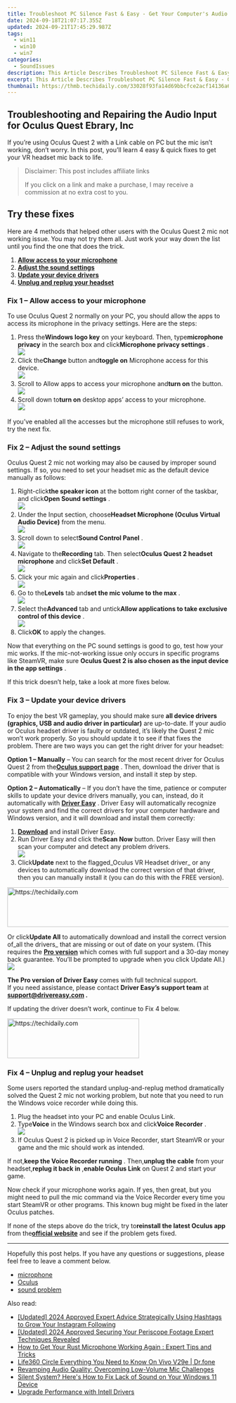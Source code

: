 ```yaml
---
title: Troubleshoot PC Silence Fast & Easy - Get Your Computer's Audio Working Again
date: 2024-09-18T21:07:17.355Z
updated: 2024-09-21T17:45:29.987Z
tags:
  - win11
  - win10
  - win7
categories:
  - SoundIssues
description: This Article Describes Troubleshoot PC Silence Fast & Easy - Get Your Computer's Audio Working Again
excerpt: This Article Describes Troubleshoot PC Silence Fast & Easy - Get Your Computer's Audio Working Again
thumbnail: https://thmb.techidaily.com/33028f93fa14d69bbcfce2acf14136a66954cb281abb62aff639869e465c0177.jpg
---
```


## Troubleshooting and Repairing the Audio Input for Oculus Quest Ebrary, Inc

If you’re using Oculus Quest 2 with a Link cable on PC but the mic isn’t working, don’t worry. In this post, you’ll learn 4 easy & quick fixes to get your VR headset mic back to life.

>  Disclaimer: This post includes affiliate links
>
>  If you click on a link and make a purchase, I may receive a commission at no extra cost to you.
>

## Try these fixes

 Here are 4 methods that helped other users with the Oculus Quest 2 mic not working issue. You may not try them all. Just work your way down the list until you find the one that does the trick.

1. **[Allow access to your microphone](https://tools.techidaily.com/drivereasy/download/)**
2. **[Adjust the sound settings](https://tools.techidaily.com/drivereasy/download/)**
3. [**Update your device drivers**](https://tools.techidaily.com/drivereasy/download/)
4. **[Unplug and replug your headset](https://tools.techidaily.com/drivereasy/download/)**

### Fix 1 – Allow access to your microphone

 To use Oculus Quest 2 normally on your PC, you should allow the apps to access its microphone in the privacy settings. Here are the steps:

1. Press the**Windows logo key** on your keyboard. Then, type**microphone privacy** in the search box and click**Microphone privacy settings** .  
![](https://images.drivereasy.com/wp-content/uploads/2021/01/1-1-2.jpg)
2. Click the**Change** button and**toggle on** Microphone access for this device.  
![](https://images.drivereasy.com/wp-content/uploads/2021/01/1-2-2.jpg)
3. Scroll to Allow apps to access your microphone and**turn on** the button.  
![](https://images.drivereasy.com/wp-content/uploads/2021/01/1-3-3.jpg)
4. Scroll down to**turn on** desktop apps’ access to your microphone.  
![](https://images.drivereasy.com/wp-content/uploads/2021/01/1-4-2.jpg)

 If you’ve enabled all the accesses but the microphone still refuses to work, try the next fix.

### Fix 2 – Adjust the sound settings

 Oculus Quest 2 mic not working may also be caused by improper sound settings. If so, you need to set your headset mic as the default device manually as follows:

1. Right-click**the speaker icon** at the bottom right corner of the taskbar, and click**Open Sound settings** .  
![](https://images.drivereasy.com/wp-content/uploads/2021/01/sound-settings-1-4.jpg)
2. Under the Input section, choose**Headset Microphone (Oculus Virtual Audio Device)** from the menu.  
![](https://images.drivereasy.com/wp-content/uploads/2021/01/sound-settings-4-1.jpg)
3. Scroll down to select**Sound Control Panel** .  
![](https://images.drivereasy.com/wp-content/uploads/2021/01/sound-settings-7.jpg)
4. Navigate to the**Recording** tab. Then select**Oculus Quest 2 headset microphone** and click**Set Default** .  
![](https://images.drivereasy.com/wp-content/uploads/2021/01/sound-settings-3-2.jpg)
5. Click your mic again and click**Properties** .  
![](https://images.drivereasy.com/wp-content/uploads/2021/01/sound-settings-8.jpg)
6. Go to the**Levels** tab and**set the mic volume to the max** .  
![](https://images.drivereasy.com/wp-content/uploads/2021/01/sound-settings-9.jpg)
7. Select the**Advanced** tab and untick**Allow applications to take exclusive control of this device** .  
![](https://images.drivereasy.com/wp-content/uploads/2021/01/sound-settings-6.jpg)
8. Click**OK** to apply the changes.

 Now that everything on the PC sound settings is good to go, test how your mic works. If the mic-not-working issue only occurs in specific programs like SteamVR, make sure **Oculus Quest 2 is also chosen as the input device in the app settings** .

If this trick doesn’t help, take a look at more fixes below.

### Fix 3 – Update your device drivers

 To enjoy the best VR gameplay, you should make sure **all device drivers (graphics, USB and audio driver in particular)** are up-to-date. If your audio or Oculus headset driver is faulty or outdated, it’s likely the Quest 2 mic won’t work properly. So you should update it to see if that fixes the problem. There are two ways you can get the right driver for your headset:

**Option 1 – Manually** – You can search for the most recent driver for Oculus Quest 2 from the[**Oculus support page**](https://support.oculus.com/) . Then, download the driver that is compatible with your Windows version, and install it step by step.

**Option 2 – Automatically** – If you don’t have the time, patience or computer skills to update your device drivers manually, you can, instead, do it automatically with **[Driver Easy](https://tools.techidaily.com/drivereasy/download/)**  . Driver Easy will automatically recognize your system and find the correct drivers for your computer hardware and Windows version, and it will download and install them correctly:

1. **[Download](https://tools.techidaily.com/drivereasy/download/)**  and install Driver Easy.
2. Run Driver Easy and click the**Scan Now** button. Driver Easy will then scan your computer and detect any problem drivers.  
![](https://images.drivereasy.com/wp-content/uploads/2021/01/de-borderless-1.jpg)
3. Click**Update** next to the flagged_Oculus VR Headset driver_ or any devices to automatically download the correct version of that driver, then you can manually install it (you can do this with the FREE version).  

<!-- affiliate ads begin -->
<a href="https://ephamedtechinc.pxf.io/c/5597632/2137202/26400" target="_top" id="2137202">
  <img src="//a.impactradius-go.com/display-ad/26400-2137202" border="0" alt="https://techidaily.com" width="728" height="90"/>
</a>
<img height="0" width="0" src="https://ephamedtechinc.pxf.io/i/5597632/2137202/26400" style="position:absolute;visibility:hidden;" border="0" />
<!-- affiliate ads end -->

 Or click**Update All** to automatically download and install the correct version of_all the drivers_ that are missing or out of date on your system. (This requires the **[Pro version](https://tools.techidaily.com/drivereasy/download/)**  which comes with full support and a 30-day money back guarantee. You’ll be prompted to upgrade when you click Update All.)  
![](https://images.drivereasy.com/wp-content/uploads/2021/01/update-oculus-headset-driver.jpg)

**The Pro version of Driver Easy** comes with full technical support.  
 If you need assistance, please contact **Driver Easy’s support team** at **[support@drivereasy.com](https://tools.techidaily.com/drivereasy/download/) .**

If updating the driver doesn’t work, continue to Fix 4 below.

<!-- affiliate ads begin -->
<a href="https://laganoo.pxf.io/c/5597632/1521325/16446" target="_top" id="1521325">
  <img src="//a.impactradius-go.com/display-ad/16446-1521325" border="0" alt="https://techidaily.com" width="300" height="90"/>
</a>
<img height="0" width="0" src="https://laganoo.pxf.io/i/5597632/1521325/16446" style="position:absolute;visibility:hidden;" border="0" />
<!-- affiliate ads end -->

### Fix 4 – Unplug and replug your headset

 Some users reported the standard unplug-and-replug method dramatically solved the Quest 2 mic not working problem, but note that you need to run the Windows voice recorder while doing this.

1. Plug the headset into your PC and enable Oculus Link.
2. Type**Voice** in the Windows search box and click**Voice Recorder** .  
![](https://images.drivereasy.com/wp-content/uploads/2021/01/voice-recorder.jpg)
3. If Oculus Quest 2 is picked up in Voice Recorder, start SteamVR or your game and the mic should work as intended.  

 If not,**keep the Voice Recorder running** . Then,**unplug the cable** from your headset,**replug it back in** ,**enable Oculus Link** on Quest 2 and start your game.

 Now check if your microphone works again. If yes, then great, but you might need to pull the mic command via the Voice Recorder every time you start SteamVR or other programs. This known bug might be fixed in the later Oculus patches.

 If none of the steps above do the trick, try to**reinstall the latest Oculus app** from the[**official website**](https://www.oculus.com/setup/) and see if the problem gets fixed.

---

 Hopefully this post helps. If you have any questions or suggestions, please feel free to leave a comment below.

* [microphone](https://tools.techidaily.com/drivereasy/download/)
* [Oculus](https://tools.techidaily.com/drivereasy/download/)
* [sound problem](https://tools.techidaily.com/drivereasy/download/)

<ins class="adsbygoogle"
     style="display:block"
     data-ad-format="autorelaxed"
     data-ad-client="ca-pub-7571918770474297"
     data-ad-slot="1223367746"></ins>

<ins class="adsbygoogle"
     style="display:block"
     data-ad-client="ca-pub-7571918770474297"
     data-ad-slot="8358498916"
     data-ad-format="auto"
     data-full-width-responsive="true"></ins>

<span class="atpl-alsoreadstyle">Also read:</span>
<div><ul>
<li><a href="https://instagram-video-files.techidaily.com/updated-2024-approved-expert-advice-strategically-using-hashtags-to-grow-your-instagram-following/"><u>[Updated] 2024 Approved Expert Advice Strategically Using Hashtags to Grow Your Instagram Following</u></a></li>
<li><a href="https://fox-hovers.techidaily.com/updated-2024-approved-securing-your-periscope-footage-expert-techniques-revealed/"><u>[Updated] 2024 Approved Securing Your Periscope Footage Expert Techniques Revealed</u></a></li>
<li><a href="https://sound-issues.techidaily.com/how-to-get-your-rust-microphone-working-again-expert-tips-and-tricks/"><u>How to Get Your Rust Microphone Working Again : Expert Tips and Tricks</u></a></li>
<li><a href="https://fake-location.techidaily.com/life360-circle-everything-you-need-to-know-on-vivo-v29e-drfone-by-drfone-virtual-android/"><u>Life360 Circle Everything You Need to Know On Vivo V29e | Dr.fone</u></a></li>
<li><a href="https://sound-issues.techidaily.com/revamping-audio-quality-overcoming-low-volume-mic-challenges/"><u>Revamping Audio Quality: Overcoming Low-Volume Mic Challenges</u></a></li>
<li><a href="https://sound-issues.techidaily.com/silent-system-heres-how-to-fix-lack-of-sound-on-your-windows-11-device/"><u>Silent System? Here's How to Fix Lack of Sound on Your Windows 11 Device</u></a></li>
<li><a href="https://driver-install.techidaily.com/upgrade-performance-with-intell-drivers/"><u>Upgrade Performance with Intell Drivers</u></a></li>
</ul></div>

